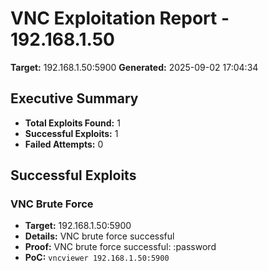 # VNC Exploitation Report - 192.168.1.50

**Target:** 192.168.1.50:5900
**Generated:** 2025-09-02 17:04:34

## Executive Summary
- **Total Exploits Found:** 1
- **Successful Exploits:** 1
- **Failed Attempts:** 0

## Successful Exploits

### VNC Brute Force
- **Target:** 192.168.1.50:5900
- **Details:** VNC brute force successful
- **Proof:** VNC brute force successful: :password
- **PoC:** `vncviewer 192.168.1.50:5900`

